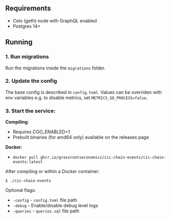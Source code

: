 ## Requirements

- Celo (geth) node with GraphQL enabled
- Postgres 14+

## Running

### 1. Run migrations

Run the migrations inside the `migrations` folder.

### 2. Update the config

The base config is described in `config.toml`. Values can be overriden with env variables e.g. to disable metrics, set `METRICS_GO_PROCESS=false`.

### 3. Start the service:

**Compiling**:

- Requires CGO_ENABLED=1
- Prebuilt binaries (for amd64 only) available on the releases page

**Docker**:

- `docker pull ghcr.io/grassrootseconomics/cic-chain-events/cic-chain-events:latest`

After compiling or within a Docker container:

`$ ./cic-chain-events`

Optional flags:

- `-config` - `config.toml` file path
- `-debug` - Enable/disable debug level logs
- `-queries` - `queries.sql` file path

